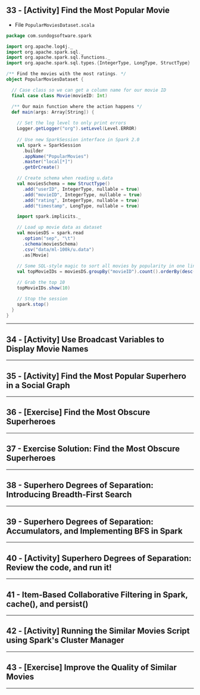 ## 33 - [Activity] Find the Most Popular Movie

* File `PopularMoviesDataset.scala`
```scala
package com.sundogsoftware.spark

import org.apache.log4j._
import org.apache.spark.sql._
import org.apache.spark.sql.functions._
import org.apache.spark.sql.types.{IntegerType, LongType, StructType}

/** Find the movies with the most ratings. */
object PopularMoviesDataset {

  // Case class so we can get a column name for our movie ID
  final case class Movie(movieID: Int)

  /** Our main function where the action happens */
  def main(args: Array[String]) {
   
    // Set the log level to only print errors
    Logger.getLogger("org").setLevel(Level.ERROR)
    
    // Use new SparkSession interface in Spark 2.0
    val spark = SparkSession
      .builder
      .appName("PopularMovies")
      .master("local[*]")
      .getOrCreate()

    // Create schema when reading u.data
    val moviesSchema = new StructType()
      .add("userID", IntegerType, nullable = true)
      .add("movieID", IntegerType, nullable = true)
      .add("rating", IntegerType, nullable = true)
      .add("timestamp", LongType, nullable = true)

    import spark.implicits._

    // Load up movie data as dataset
    val moviesDS = spark.read
      .option("sep", "\t")
      .schema(moviesSchema)
      .csv("data/ml-100k/u.data")
      .as[Movie]
    
    // Some SQL-style magic to sort all movies by popularity in one line!
    val topMovieIDs = moviesDS.groupBy("movieID").count().orderBy(desc("count"))

    // Grab the top 10
    topMovieIDs.show(10)

    // Stop the session
    spark.stop()
  }
}
```

***

## 34 - [Activity] Use Broadcast Variables to Display Movie Names

***

## 35 - [Activity] Find the Most Popular Superhero in a Social Graph

***

## 36 - [Exercise] Find the Most Obscure Superheroes

***

## 37 - Exercise Solution: Find the Most Obscure Superheroes

***

## 38 - Superhero Degrees of Separation: Introducing Breadth-First Search

***

## 39 - Superhero Degrees of Separation: Accumulators, and Implementing BFS in Spark

***

## 40 - [Activity] Superhero Degrees of Separation: Review the code, and run it!

***

## 41 - Item-Based Collaborative Filtering in Spark, cache(), and persist()

***

## 42 - [Activity] Running the Similar Movies Script using Spark's Cluster Manager

***

## 43 - [Exercise] Improve the Quality of Similar Movies

***
